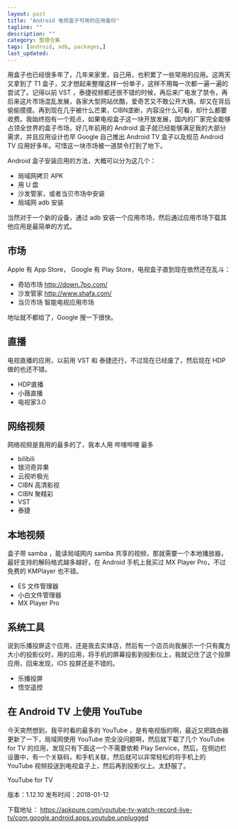 ```yaml
---
layout: post
title: "Android 电视盒子可用的应用备份"
tagline: ""
description: ""
category: 整理合集
tags: [android, adb, packages,]
last_updated: 
---
```


用盒子也已经很多年了，几年来家里，自己用，也积累了一些常用的应用。这两天又拿到了 T1 盒子，又才想起来整理这样一份单子，这样不用每一次都一遍一遍的尝试了。记得以前 VST ，泰捷视频都还很不错的时候，再后来广电发了禁令，再后来这片市场混乱发展，各家大型网站优酷，爱奇艺又不敢公开大搞，却又在背后偷偷摸摸。再到现在几乎被什么芒果，CIBN垄断，内容没什么可看，却什么都要收费。我始终抱有一个观点，如果电视盒子这一块开放发展，国内的厂家完全能够占领全世界的盒子市场，好几年前用的 Android 盒子就已经能够满足我的大部分需求，并且应用设计也早 Google 自己推出 Android TV 盒子以及规范 Android TV 应用好多年。可惜这一块市场被一道禁令打到了地下。

Android 盒子安装应用的方法，大概可以分为这几个：

- 局域网拷贝 APK
- 用 U 盘
- 沙发管家，或者当贝市场中安装
- 局域网 adb 安装

当然对于一个新的设备，通过 adb 安装一个应用市场，然后通过应用市场下载其他应用是最简单的方式。

## 市场
Apple 有 App Store， Google 有 Play Store，电视盒子直到现在依然还在乱斗：

- 奇珀市场 http://down.7po.com/
- 沙发管家 http://www.shafa.com/
- 当贝市场 智能电视应用市场 

地址就不都给了，Google 搜一下很快。

## 直播
电视直播的应用，以前用 VST 和 泰捷还行，不过现在已经废了，然后现在 HDP 做的也还不错。

- HDP直播
- 小薇直播
- 电视家3.0

## 网络视频
网络视频是我用的最多的了，我本人用 哔哩哔哩 最多

- bilibili 
- 银河奇异果
- 云视听极光
- CIBN 高清影视
- CIBN 聚精彩
- VST
- 泰捷

## 本地视频
盒子带 samba ，能读局域网内 samba 共享的视频，那就需要一个本地播放器，最好支持的解码格式越多越好，在 Android 手机上我买过 MX Player Pro，不过免费的 KMPlayer 也不错。

- ES 文件管理器
- 小白文件管理器
- MX Player Pro

## 系统工具
说到乐播投屏这个应用，还是我去实体店，然后有一个店员向我展示一个只有魔方大小的投影仪时，用的应用，将手机的屏幕投影到投影仪上，我就记住了这个投屏应用，回来发现，iOS 投屏还是不错的。

- 乐播投屏
- 悟空遥控

## 在 Android TV 上使用 YouTube
今天突然想到，我平时看的最多的 YouTube ，是有电视版的啊，最近又把路由器更新了一下，局域网使用 YouTube 完全没问题啊，然后就下载了几个 YouTube for TV 的应用，发现只有下面这一个不需要依赖 Play Service，然后，在侧边栏设置中，有一个关联码，和手机关联，然后就可以非常轻松的将手机上的 YouTube 视频投送到电视盒子上，然后再到投影仪上。太舒服了。

YouTube for TV

版本：1.12.10
发布时间：2018-01-12

下载地址： <https://apkpure.com/youtube-tv-watch-record-live-tv/com.google.android.apps.youtube.unplugged>

